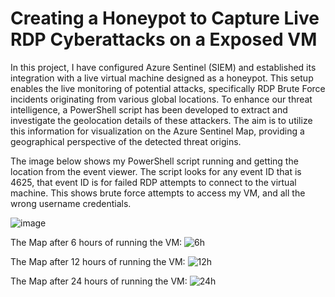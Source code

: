 # Creating a Honeypot to Capture Live RDP Cyberattacks on a Exposed VM

In this project, I have configured Azure Sentinel (SIEM) and established its integration with a live virtual machine designed as a honeypot. This setup enables the live monitoring of potential attacks, specifically RDP Brute Force incidents originating from various global locations. To enhance our threat intelligence, a PowerShell script has been developed to extract and investigate the geolocation details of these attackers. The aim is to utilize this information for visualization on the Azure Sentinel Map, providing a geographical perspective of the detected threat origins.

The image below shows my PowerShell script running and getting the location from the event viewer. The script looks for any event ID that is 4625, that event ID is for failed RDP attempts to connect to the virtual machine. This shows brute force attempts to access my VM, and all the wrong username credentials.

![image](https://github.com/Savier5/Creating-a-Honeypot-to-Capture-Live-RDP-Attacks-on-a-Exposed-VM/assets/55478673/204bac96-87ae-4e58-a881-fc76c17922f1)

The Map after 6 hours of running the VM:
![6h](https://github.com/Savier5/Creating-a-Honeypot-to-Capture-Live-RDP-Cyberattacks-on-a-Exposed-VM/assets/55478673/9fd3e728-1878-4937-8656-8ba62439e44d)

The Map after 12 hours of running the VM:
![12h](https://github.com/Savier5/Creating-a-Honeypot-to-Capture-Live-RDP-Cyberattacks-on-a-Exposed-VM/assets/55478673/e78ec3db-7eed-417b-9e00-c0d20286cb59)

The Map after 24 hours of running the VM:
![24h](https://github.com/Savier5/Creating-a-Honeypot-to-Capture-Live-RDP-Cyberattacks-on-a-Exposed-VM/assets/55478673/324fe9b4-769f-4aa0-871c-ef159e9db73d)

